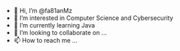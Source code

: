 - 👋 Hi, I’m @fa81anMz
- 👀 I’m interested in Computer Science and Cybersecurity
- 🌱 I’m currently learning Java
- 💞️ I’m looking to collaborate on ...
- 📫 How to reach me ...

<!---
fa81anMz/fa81anMz is a ✨ special ✨ repository because its `README.md` (this file) appears on your GitHub profile.
You can click the Preview link to take a look at your changes.
--->
